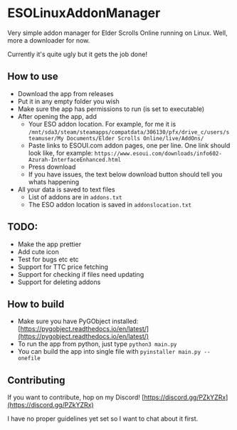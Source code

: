 # ESOLinuxAddonManager
Very simple addon manager for Elder Scrolls Online running on Linux. Well, more a downloader for now.

Currently it's quite ugly but it gets the job done!

## How to use
* Download the app from releases
* Put it in any empty folder you wish
* Make sure the app has permissions to run (is set to executable)
* After opening the app, add
  * Your ESO addon location. For example, for me it is `/mnt/sda3/steam/steamapps/compatdata/306130/pfx/drive_c/users/steamuser/My Documents/Elder Scrolls Online/live/AddOns/`
  * Paste links to ESOUI.com addon pages, one per line. One link should look like, for example: `https://www.esoui.com/downloads/info602-Azurah-InterfaceEnhanced.html`
  * Press download
  * If you have issues, the text below download button should tell you whats happening
* All your data is saved to text files
  * List of addons are in `addons.txt`
  * The ESO addon location is saved in `addonslocation.txt`

## TODO:
* Make the app prettier
* Add cute icon
* Test for bugs etc etc
* Support for TTC price fetching
* Support for checking if files need updating
* Support for deleting addons

## How to build
* Make sure you have PyGObject installed: [https://pygobject.readthedocs.io/en/latest/](https://pygobject.readthedocs.io/en/latest/)
* To run the app from python, just type `python3 main.py`
* You can build the app into single file with `pyinstaller main.py --onefile`

## Contributing
If you want to contribute, hop on my Discord! [https://discord.gg/PZkYZRx](https://discord.gg/PZkYZRx)

I have no proper guidelines yet set so I want to chat about it first.
